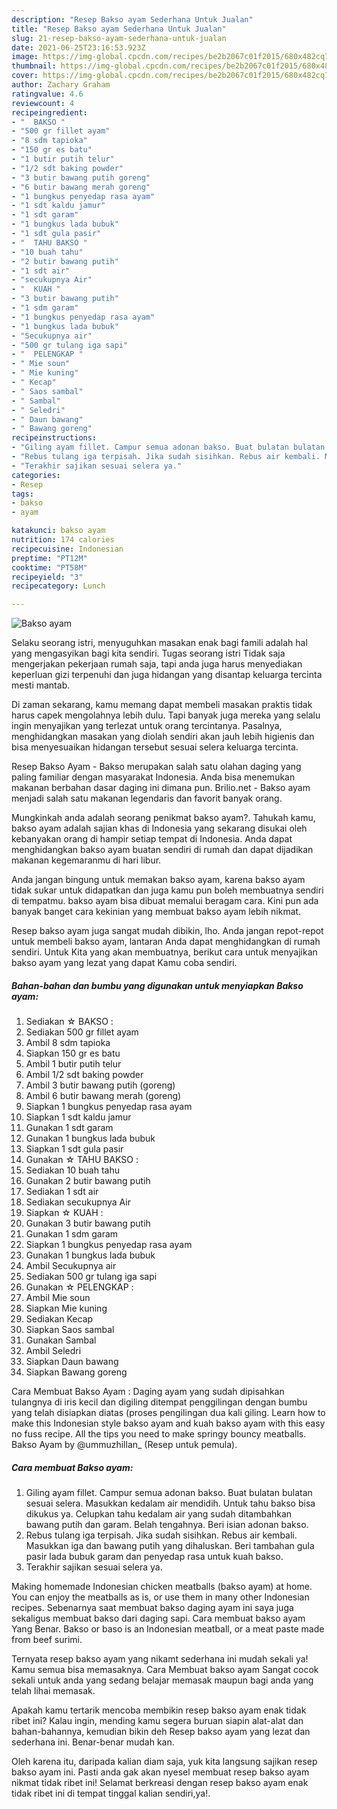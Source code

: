 ```yaml
---
description: "Resep Bakso ayam Sederhana Untuk Jualan"
title: "Resep Bakso ayam Sederhana Untuk Jualan"
slug: 21-resep-bakso-ayam-sederhana-untuk-jualan
date: 2021-06-25T23:16:53.923Z
image: https://img-global.cpcdn.com/recipes/be2b2067c01f2015/680x482cq70/bakso-ayam-foto-resep-utama.jpg
thumbnail: https://img-global.cpcdn.com/recipes/be2b2067c01f2015/680x482cq70/bakso-ayam-foto-resep-utama.jpg
cover: https://img-global.cpcdn.com/recipes/be2b2067c01f2015/680x482cq70/bakso-ayam-foto-resep-utama.jpg
author: Zachary Graham
ratingvalue: 4.6
reviewcount: 4
recipeingredient:
- "  BAKSO "
- "500 gr fillet ayam"
- "8 sdm tapioka"
- "150 gr es batu"
- "1 butir putih telur"
- "1/2 sdt baking powder"
- "3 butir bawang putih goreng"
- "6 butir bawang merah goreng"
- "1 bungkus penyedap rasa ayam"
- "1 sdt kaldu jamur"
- "1 sdt garam"
- "1 bungkus lada bubuk"
- "1 sdt gula pasir"
- "  TAHU BAKSO "
- "10 buah tahu"
- "2 butir bawang putih"
- "1 sdt air"
- "secukupnya Air"
- "  KUAH "
- "3 butir bawang putih"
- "1 sdm garam"
- "1 bungkus penyedap rasa ayam"
- "1 bungkus lada bubuk"
- "Secukupnya air"
- "500 gr tulang iga sapi"
- "  PELENGKAP "
- " Mie soun"
- " Mie kuning"
- " Kecap"
- " Saos sambal"
- " Sambal"
- " Seledri"
- " Daun bawang"
- " Bawang goreng"
recipeinstructions:
- "Giling ayam fillet. Campur semua adonan bakso. Buat bulatan bulatan sesuai selera. Masukkan kedalam air mendidih. Untuk tahu bakso bisa dikukus ya. Celupkan tahu kedalam air yang sudah ditambahkan bawang putih dan garam. Belah tengahnya. Beri isian adonan bakso."
- "Rebus tulang iga terpisah. Jika sudah sisihkan. Rebus air kembali. Masukkan iga dan bawang putih yang dihaluskan. Beri tambahan gula pasir lada bubuk garam dan penyedap rasa untuk kuah bakso."
- "Terakhir sajikan sesuai selera ya."
categories:
- Resep
tags:
- bakso
- ayam

katakunci: bakso ayam 
nutrition: 174 calories
recipecuisine: Indonesian
preptime: "PT12M"
cooktime: "PT58M"
recipeyield: "3"
recipecategory: Lunch

---
```



![Bakso ayam](https://img-global.cpcdn.com/recipes/be2b2067c01f2015/680x482cq70/bakso-ayam-foto-resep-utama.jpg)

Selaku seorang istri, menyuguhkan masakan enak bagi famili adalah hal yang mengasyikan bagi kita sendiri. Tugas seorang istri Tidak saja mengerjakan pekerjaan rumah saja, tapi anda juga harus menyediakan keperluan gizi terpenuhi dan juga hidangan yang disantap keluarga tercinta mesti mantab.

Di zaman  sekarang, kamu memang dapat membeli masakan praktis tidak harus capek mengolahnya lebih dulu. Tapi banyak juga mereka yang selalu ingin menyajikan yang terlezat untuk orang tercintanya. Pasalnya, menghidangkan masakan yang diolah sendiri akan jauh lebih higienis dan bisa menyesuaikan hidangan tersebut sesuai selera keluarga tercinta. 

Resep Bakso Ayam - Bakso merupakan salah satu olahan daging yang paling familiar dengan masyarakat Indonesia. Anda bisa menemukan makanan berbahan dasar daging ini dimana pun. Brilio.net - Bakso ayam menjadi salah satu makanan legendaris dan favorit banyak orang.

Mungkinkah anda adalah seorang penikmat bakso ayam?. Tahukah kamu, bakso ayam adalah sajian khas di Indonesia yang sekarang disukai oleh kebanyakan orang di hampir setiap tempat di Indonesia. Anda dapat menghidangkan bakso ayam buatan sendiri di rumah dan dapat dijadikan makanan kegemaranmu di hari libur.

Anda jangan bingung untuk memakan bakso ayam, karena bakso ayam tidak sukar untuk didapatkan dan juga kamu pun boleh membuatnya sendiri di tempatmu. bakso ayam bisa dibuat memalui beragam cara. Kini pun ada banyak banget cara kekinian yang membuat bakso ayam lebih nikmat.

Resep bakso ayam juga sangat mudah dibikin, lho. Anda jangan repot-repot untuk membeli bakso ayam, lantaran Anda dapat menghidangkan di rumah sendiri. Untuk Kita yang akan membuatnya, berikut cara untuk menyajikan bakso ayam yang lezat yang dapat Kamu coba sendiri.

<!--inarticleads1-->

##### Bahan-bahan dan bumbu yang digunakan untuk menyiapkan Bakso ayam:

1. Sediakan  ☆ BAKSO :
1. Sediakan 500 gr fillet ayam
1. Ambil 8 sdm tapioka
1. Siapkan 150 gr es batu
1. Ambil 1 butir putih telur
1. Ambil 1/2 sdt baking powder
1. Ambil 3 butir bawang putih (goreng)
1. Ambil 6 butir bawang merah (goreng)
1. Siapkan 1 bungkus penyedap rasa ayam
1. Siapkan 1 sdt kaldu jamur
1. Gunakan 1 sdt garam
1. Gunakan 1 bungkus lada bubuk
1. Siapkan 1 sdt gula pasir
1. Gunakan  ☆ TAHU BAKSO :
1. Sediakan 10 buah tahu
1. Gunakan 2 butir bawang putih
1. Sediakan 1 sdt air
1. Sediakan secukupnya Air
1. Siapkan  ☆ KUAH :
1. Gunakan 3 butir bawang putih
1. Gunakan 1 sdm garam
1. Siapkan 1 bungkus penyedap rasa ayam
1. Gunakan 1 bungkus lada bubuk
1. Ambil Secukupnya air
1. Sediakan 500 gr tulang iga sapi
1. Gunakan  ☆ PELENGKAP :
1. Ambil  Mie soun
1. Siapkan  Mie kuning
1. Sediakan  Kecap
1. Siapkan  Saos sambal
1. Gunakan  Sambal
1. Ambil  Seledri
1. Siapkan  Daun bawang
1. Siapkan  Bawang goreng


Cara Membuat Bakso Ayam : Daging ayam yang sudah dipisahkan tulangnya di iris kecil dan digiling ditempat penggilingan dengan bumbu yang telah disiapkan diatas (proses pengilingan dua kali giling. Learn how to make this Indonesian style bakso ayam and kuah bakso ayam with this easy no fuss recipe. All the tips you need to make springy bouncy meatballs. Bakso Ayam by @ummuzhillan_ (Resep untuk pemula). 

<!--inarticleads2-->

##### Cara membuat Bakso ayam:

1. Giling ayam fillet. Campur semua adonan bakso. Buat bulatan bulatan sesuai selera. Masukkan kedalam air mendidih. Untuk tahu bakso bisa dikukus ya. Celupkan tahu kedalam air yang sudah ditambahkan bawang putih dan garam. Belah tengahnya. Beri isian adonan bakso.
1. Rebus tulang iga terpisah. Jika sudah sisihkan. Rebus air kembali. Masukkan iga dan bawang putih yang dihaluskan. Beri tambahan gula pasir lada bubuk garam dan penyedap rasa untuk kuah bakso.
1. Terakhir sajikan sesuai selera ya.


Making homemade Indonesian chicken meatballs (bakso ayam) at home. You can enjoy the meatballs as is, or use them in many other Indonesian recipes. Sebenarnya saat membuat bakso daging ayam ini saya juga sekaligus membuat bakso dari daging sapi. Cara membuat bakso ayam Yang Benar. Bakso or baso is an Indonesian meatball, or a meat paste made from beef surimi. 

Ternyata resep bakso ayam yang nikamt sederhana ini mudah sekali ya! Kamu semua bisa memasaknya. Cara Membuat bakso ayam Sangat cocok sekali untuk anda yang sedang belajar memasak maupun bagi anda yang telah lihai memasak.

Apakah kamu tertarik mencoba membikin resep bakso ayam enak tidak ribet ini? Kalau ingin, mending kamu segera buruan siapin alat-alat dan bahan-bahannya, kemudian bikin deh Resep bakso ayam yang lezat dan sederhana ini. Benar-benar mudah kan. 

Oleh karena itu, daripada kalian diam saja, yuk kita langsung sajikan resep bakso ayam ini. Pasti anda gak akan nyesel membuat resep bakso ayam nikmat tidak ribet ini! Selamat berkreasi dengan resep bakso ayam enak tidak ribet ini di tempat tinggal kalian sendiri,ya!.

